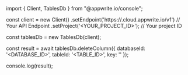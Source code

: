import { Client, TablesDb } from "@appwrite.io/console";

const client = new Client()
    .setEndpoint('https://<REGION>.cloud.appwrite.io/v1') // Your API Endpoint
    .setProject('<YOUR_PROJECT_ID>'); // Your project ID

const tablesDb = new TablesDb(client);

const result = await tablesDb.deleteColumn({
    databaseId: '<DATABASE_ID>',
    tableId: '<TABLE_ID>',
    key: ''
});

console.log(result);
